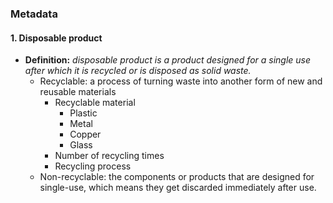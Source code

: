 ### Metadata

#### 1.  Disposable product 
- **Definition:** *disposable product is a product designed for a single use after which it is recycled or is disposed as solid waste.*
   - Recyclable: a process of turning waste into another form of new and reusable materials 
      - Recyclable material
        - Plastic
        - Metal
        - Copper
        - Glass
      - Number of recycling times
      - Recycling process
   - Non-recyclable: the components or products that are designed for single-use, which means they get discarded immediately after use.
   

